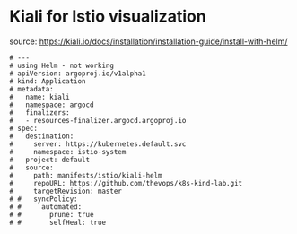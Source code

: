 # Kiali for Istio visualization

source: https://kiali.io/docs/installation/installation-guide/install-with-helm/



```
# ---
# using Helm - not working
# apiVersion: argoproj.io/v1alpha1
# kind: Application
# metadata:
#   name: kiali
#   namespace: argocd
#   finalizers:
#   - resources-finalizer.argocd.argoproj.io
# spec:
#   destination:
#     server: https://kubernetes.default.svc
#     namespace: istio-system
#   project: default
#   source:
#     path: manifests/istio/kiali-helm
#     repoURL: https://github.com/thevops/k8s-kind-lab.git
#     targetRevision: master
# #   syncPolicy:
# #     automated:
# #       prune: true
# #       selfHeal: true
```
